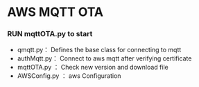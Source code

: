 # AWS MQTT OTA

### RUN mqttOTA.py to start

* qmqtt.py： Defines the base class for connecting to mqtt
* authMqtt.py： Connect to aws mqtt after verifying certificate
* mqttOTA.py ： Check new version and download file
* AWSConfig.py ： aws Configuration